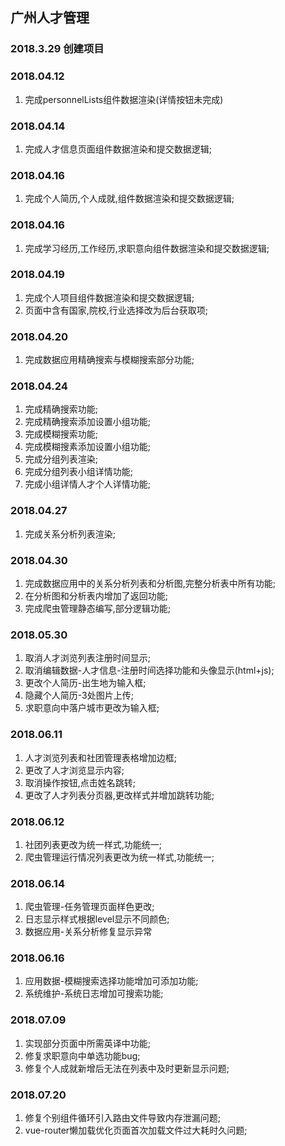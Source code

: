 ## 广州人才管理
### 2018.3.29 创建项目

### 2018.04.12
1. 完成personnelLists组件数据渲染(详情按钮未完成)
### 2018.04.14
1. 完成人才信息页面组件数据渲染和提交数据逻辑;
### 2018.04.16
1. 完成个人简历,个人成就,组件数据渲染和提交数据逻辑;
### 2018.04.16
1. 完成学习经历,工作经历,求职意向组件数据渲染和提交数据逻辑;
### 2018.04.19
1. 完成个人项目组件数据渲染和提交数据逻辑;
2. 页面中含有国家,院校,行业选择改为后台获取项;
### 2018.04.20
1. 完成数据应用精确搜索与模糊搜索部分功能;
### 2018.04.24
1. 完成精确搜索功能;
2. 完成精确搜索添加设置小组功能;
3. 完成模糊搜索功能;
4. 完成模糊搜素添加设置小组功能;
5. 完成分组列表渲染;
6. 完成分组列表小组详情功能;
7. 完成小组详情人才个人详情功能;
### 2018.04.27
1. 完成关系分析列表渲染;
### 2018.04.30
1. 完成数据应用中的关系分析列表和分析图,完整分析表中所有功能;
2. 在分析图和分析表内增加了返回功能;
3. 完成爬虫管理静态编写,部分逻辑功能;
### 2018.05.30
1. 取消人才浏览列表注册时间显示;
2. 取消编辑数据-人才信息-注册时间选择功能和头像显示(html+js);
3. 更改个人简历-出生地为输入框;
4. 隐藏个人简历-3处图片上传;
5. 求职意向中落户城市更改为输入框;
### 2018.06.11
1. 人才浏览列表和社团管理表格增加边框;
2. 更改了人才浏览显示内容;
3. 取消操作按钮,点击姓名跳转;
4. 更改了人才列表分页器,更改样式并增加跳转功能;
### 2018.06.12
1. 社团列表更改为统一样式,功能统一;
2. 爬虫管理运行情况列表更改为统一样式,功能统一;
### 2018.06.14
1. 爬虫管理-任务管理页面样色更改;
2. 日志显示样式根据level显示不同颜色;
3. 数据应用-关系分析修复显示异常
### 2018.06.16
1. 应用数据-模糊搜索选择功能增加可添加功能;
2. 系统维护-系统日志增加可搜索功能;
### 2018.07.09
1. 实现部分页面中所需英译中功能;
2. 修复求职意向中单选功能bug;
3. 修复个人成就新增后无法在列表中及时更新显示问题;
### 2018.07.20
1. 修复个别组件循环引入路由文件导致内存泄漏问题;
2. vue-router懒加载优化页面首次加载文件过大耗时久问题;
